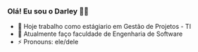 ### Olá! Eu sou o Darley 🧑‍💻

- 🔭 Hoje trabalho como estágiario em Gestão de Projetos - TI
- 🌱 Atualmente faço faculdade de Engenharia de Software
- ⚡ Pronouns: ele/dele
